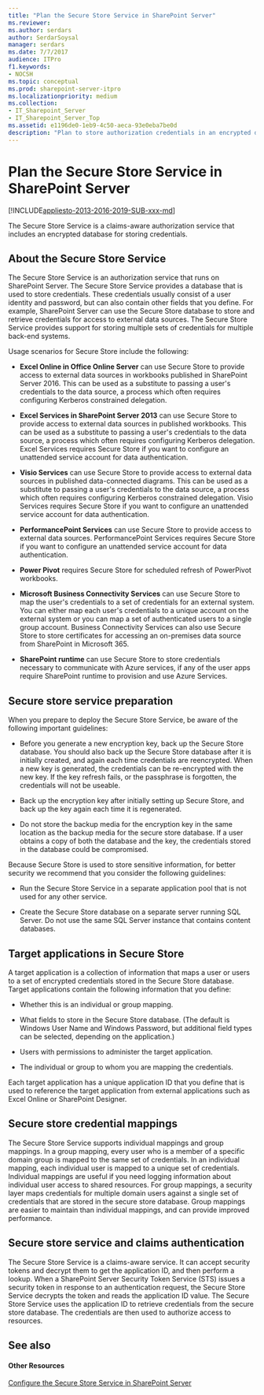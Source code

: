 ```yaml
---
title: "Plan the Secure Store Service in SharePoint Server"
ms.reviewer: 
ms.author: serdars
author: SerdarSoysal
manager: serdars
ms.date: 7/7/2017
audience: ITPro
f1.keywords:
- NOCSH
ms.topic: conceptual
ms.prod: sharepoint-server-itpro
ms.localizationpriority: medium
ms.collection:
- IT_Sharepoint_Server
- IT_Sharepoint_Server_Top
ms.assetid: e1196de0-1eb9-4c50-aeca-93e0eba7be0d
description: "Plan to store authorization credentials in an encrypted database by using the Secure Store Service in SharePoint Server."
---
```


# Plan the Secure Store Service in SharePoint Server

[!INCLUDE[appliesto-2013-2016-2019-SUB-xxx-md](../includes/appliesto-2013-2016-2019-SUB-xxx-md.md)] 
  
The Secure Store Service is a claims-aware authorization service that includes an encrypted database for storing credentials.
    
## About the Secure Store Service
<a name="AboutTheSecureStoreService"> </a>

The Secure Store Service is an authorization service that runs on SharePoint Server. The Secure Store Service provides a database that is used to store credentials. These credentials usually consist of a user identity and password, but can also contain other fields that you define. For example, SharePoint Server can use the Secure Store database to store and retrieve credentials for access to external data sources. The Secure Store Service provides support for storing multiple sets of credentials for multiple back-end systems.
  
Usage scenarios for Secure Store include the following:
  
- **Excel Online in Office Online Server** can use Secure Store to provide access to external data sources in workbooks published in SharePoint Server 2016. This can be used as a substitute to passing a user's credentials to the data source, a process which often requires configuring Kerberos constrained delegation. 
    
- **Excel Services in SharePoint Server 2013** can use Secure Store to provide access to external data sources in published workbooks. This can be used as a substitute to passing a user's credentials to the data source, a process which often requires configuring Kerberos delegation. Excel Services requires Secure Store if you want to configure an unattended service account for data authentication. 
    
- **Visio Services** can use Secure Store to provide access to external data sources in published data-connected diagrams. This can be used as a substitute to passing a user's credentials to the data source, a process which often requires configuring Kerberos constrained delegation. Visio Services requires Secure Store if you want to configure an unattended service account for data authentication. 
    
- **PerformancePoint Services** can use Secure Store to provide access to external data sources. PerformancePoint Services requires Secure Store if you want to configure an unattended service account for data authentication. 
    
- **Power Pivot** requires Secure Store for scheduled refresh of PowerPivot workbooks. 
    
- **Microsoft Business Connectivity Services** can use Secure Store to map the user's credentials to a set of credentials for an external system. You can either map each user's credentials to a unique account on the external system or you can map a set of authenticated users to a single group account. Business Connectivity Services can also use Secure Store to store certificates for accessing an on-premises data source from SharePoint in Microsoft 365. 
    
- **SharePoint runtime** can use Secure Store to store credentials necessary to communicate with Azure services, if any of the user apps require SharePoint runtime to provision and use Azure Services. 
    
## Secure store service preparation
<a name="SecureStoreServicePreparation"> </a>

When you prepare to deploy the Secure Store Service, be aware of the following important guidelines:
  
- Before you generate a new encryption key, back up the Secure Store database. You should also back up the Secure Store database after it is initially created, and again each time credentials are reencrypted. When a new key is generated, the credentials can be re-encrypted with the new key. If the key refresh fails, or the passphrase is forgotten, the credentials will not be useable.
    
- Back up the encryption key after initially setting up Secure Store, and back up the key again each time it is regenerated.
    
- Do not store the backup media for the encryption key in the same location as the backup media for the secure store database. If a user obtains a copy of both the database and the key, the credentials stored in the database could be compromised.
    
Because Secure Store is used to store sensitive information, for better security we recommend that you consider the following guidelines:
  
- Run the Secure Store Service in a separate application pool that is not used for any other service.
    
- Create the Secure Store database on a separate server running SQL Server. Do not use the same SQL Server instance that contains content databases.
    
## Target applications in Secure Store
<a name="TargetApplications"> </a>

A target application is a collection of information that maps a user or users to a set of encrypted credentials stored in the Secure Store database. Target applications contain the following information that you define: 
  
- Whether this is an individual or group mapping. 
    
- What fields to store in the Secure Store database. (The default is Windows User Name and Windows Password, but additional field types can be selected, depending on the application.)
    
- Users with permissions to administer the target application.
    
- The individual or group to whom you are mapping the credentials.
    
Each target application has a unique application ID that you define that is used to reference the target application from external applications such as Excel Online or SharePoint Designer. 
  
## Secure store credential mappings
<a name="SecureStoreServiceMappings"> </a>

The Secure Store Service supports individual mappings and group mappings. In a group mapping, every user who is a member of a specific domain group is mapped to the same set of credentials. In an individual mapping, each individual user is mapped to a unique set of credentials. Individual mappings are useful if you need logging information about individual user access to shared resources. For group mappings, a security layer maps credentials for multiple domain users against a single set of credentials that are stored in the secure store database. Group mappings are easier to maintain than individual mappings, and can provide improved performance.
  
## Secure store service and claims authentication
<a name="ClaimsAuthentication"> </a>

The Secure Store Service is a claims-aware service. It can accept security tokens and decrypt them to get the application ID, and then perform a lookup. When a SharePoint Server Security Token Service (STS) issues a security token in response to an authentication request, the Secure Store Service decrypts the token and reads the application ID value. The Secure Store Service uses the application ID to retrieve credentials from the secure store database. The credentials are then used to authorize access to resources.
  
## See also
<a name="ClaimsAuthentication"> </a>

#### Other Resources

[Configure the Secure Store Service in SharePoint Server](./configure-the-secure-store-service.md)